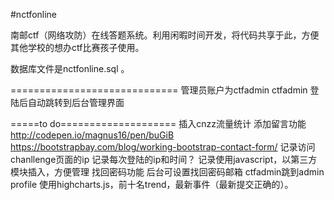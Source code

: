 #nctfonline

南邮ctf（网络攻防）在线答题系统。利用闲暇时间开发，将代码共享于此，方便其他学校的想办ctf比赛孩子使用。

数据库文件是nctfonline.sql 。

 
=============================
管理员账户为ctfadmin ctfadmin 登陆后自动跳转到后台管理界面


=====to do====================
插入cnzz流量统计
添加留言功能
http://codepen.io/magnus16/pen/buGiB
https://bootstrapbay.com/blog/working-bootstrap-contact-form/
记录访问chanllenge页面的ip 
记录每次登陆的ip和时间？
记录使用javascript，以第三方模块插入，方便管理
找回密码功能
后台可设置找回密码邮箱
ctfadmin跳到admin profile
使用highcharts.js，前十名trend，最新事件（最新提交正确的）。
